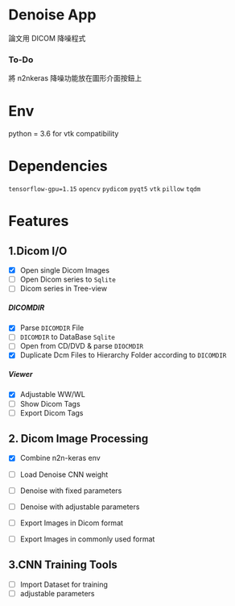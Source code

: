 # Denoise App

論文用 DICOM 降噪程式

### To-Do
將 n2nkeras 降噪功能放在圖形介面按鈕上

# Env
python = 3.6 for vtk compatibility

# Dependencies
`tensorflow-gpu=1.15`
`opencv`
`pydicom`
`pyqt5`
`vtk`
`pillow`
`tqdm`


# Features
## 1.Dicom I/O
- [x] Open single Dicom Images
- [ ] Open Dicom series to `Sqlite`
- [ ] Dicom series in Tree-view

##### DICOMDIR
- [x] Parse `DICOMDIR` File
- [ ] `DICOMDIR` to DataBase `Sqlite`
- [ ] Open from CD/DVD & parse `DIOCMDIR`
- [x] Duplicate Dcm Files to Hierarchy Folder according to `DICOMDIR`

##### Viewer
- [x] Adjustable WW/WL
- [ ] Show Dicom Tags
- [ ] Export Dicom Tags

## 2. Dicom Image Processing
- [x] Combine n2n-keras env
- [ ] Load Denoise CNN weight
- [ ] Denoise with fixed parameters
- [ ] Denoise with adjustable parameters
- [ ] Export Images in Dicom format
- [ ] Export Images in commonly used format


## 3.CNN Training Tools
- [ ] Import Dataset for training
- [ ] adjustable parameters
